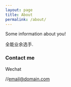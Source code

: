 ```yaml
---
layout: page
title: About
permalink: /about/
---
```


Some information about you!

全能业余选手.

### Contact me

Wechat

//[email@domain.com](mailto:email@domain.com)